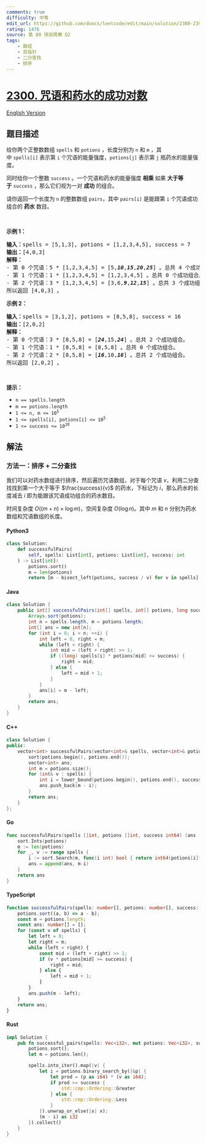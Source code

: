 ```yaml
---
comments: true
difficulty: 中等
edit_url: https://github.com/doocs/leetcode/edit/main/solution/2300-2399/2300.Successful%20Pairs%20of%20Spells%20and%20Potions/README.md
rating: 1476
source: 第 80 场双周赛 Q2
tags:
    - 数组
    - 双指针
    - 二分查找
    - 排序
---
```


<!-- problem:start -->

# [2300. 咒语和药水的成功对数](https://leetcode.cn/problems/successful-pairs-of-spells-and-potions)

[English Version](/solution/2300-2399/2300.Successful%20Pairs%20of%20Spells%20and%20Potions/README_EN.md)

## 题目描述

<!-- description:start -->

<p>给你两个正整数数组&nbsp;<code>spells</code> 和&nbsp;<code>potions</code>&nbsp;，长度分别为&nbsp;<code>n</code> 和&nbsp;<code>m</code>&nbsp;，其中&nbsp;<code>spells[i]</code>&nbsp;表示第&nbsp;<code>i</code>&nbsp;个咒语的能量强度，<code>potions[j]</code>&nbsp;表示第&nbsp;<code>j</code>&nbsp;瓶药水的能量强度。</p>

<p>同时给你一个整数&nbsp;<code>success</code>&nbsp;。一个咒语和药水的能量强度 <strong>相乘</strong> 如果&nbsp;<strong>大于等于</strong>&nbsp;<code>success</code>&nbsp;，那么它们视为一对&nbsp;<strong>成功</strong>&nbsp;的组合。</p>

<p>请你返回一个长度为 <code>n</code>&nbsp;的整数数组<em>&nbsp;</em><code>pairs</code>，其中<em>&nbsp;</em><code>pairs[i]</code>&nbsp;是能跟第 <code>i</code>&nbsp;个咒语成功组合的 <b>药水</b>&nbsp;数目。</p>

<p>&nbsp;</p>

<p><strong>示例 1：</strong></p>

<pre><b>输入：</b>spells = [5,1,3], potions = [1,2,3,4,5], success = 7
<b>输出：</b>[4,0,3]
<strong>解释：</strong>
- 第 0 个咒语：5 * [1,2,3,4,5] = [5,<em><strong>10</strong></em>,<em><strong>15</strong></em>,<em><strong>20</strong></em>,<em><strong>25</strong></em>] 。总共 4 个成功组合。
- 第 1 个咒语：1 * [1,2,3,4,5] = [1,2,3,4,5] 。总共 0 个成功组合。
- 第 2 个咒语：3 * [1,2,3,4,5] = [3,6,<em><strong>9</strong></em>,<em><strong>12</strong></em>,<em><strong>15</strong></em>] 。总共 3 个成功组合。
所以返回 [4,0,3] 。
</pre>

<p><strong>示例 2：</strong></p>

<pre><b>输入：</b>spells = [3,1,2], potions = [8,5,8], success = 16
<b>输出：</b>[2,0,2]
<strong>解释：</strong>
- 第 0 个咒语：3 * [8,5,8] = [<em><strong>24</strong></em>,15,<em><strong>24</strong></em>] 。总共 2 个成功组合。
- 第 1 个咒语：1 * [8,5,8] = [8,5,8] 。总共 0 个成功组合。
- 第 2 个咒语：2 * [8,5,8] = [<em><strong>16</strong></em>,10,<em><strong>16</strong></em>] 。总共 2 个成功组合。
所以返回 [2,0,2] 。
</pre>

<p>&nbsp;</p>

<p><strong>提示：</strong></p>

<ul>
	<li><code>n == spells.length</code></li>
	<li><code>m == potions.length</code></li>
	<li><code>1 &lt;= n, m &lt;= 10<sup>5</sup></code></li>
	<li><code>1 &lt;= spells[i], potions[i] &lt;= 10<sup>5</sup></code></li>
	<li><code>1 &lt;= success &lt;= 10<sup>10</sup></code></li>
</ul>

<!-- description:end -->

## 解法

<!-- solution:start -->

### 方法一：排序 + 二分查找

我们可以对药水数组进行排序，然后遍历咒语数组，对于每个咒语 $v$，利用二分查找找到第一个大于等于 $\frac{success}{v}$ 的药水，下标记为 $i$，那么药水的长度减去 $i$ 即为能跟该咒语成功组合的药水数目。

时间复杂度 $O((m + n) \times \log m)$，空间复杂度 $O(\log n)$。其中 $m$ 和 $n$ 分别为药水数组和咒语数组的长度。

<!-- tabs:start -->

#### Python3

```python
class Solution:
    def successfulPairs(
        self, spells: List[int], potions: List[int], success: int
    ) -> List[int]:
        potions.sort()
        m = len(potions)
        return [m - bisect_left(potions, success / v) for v in spells]
```

#### Java

```java
class Solution {
    public int[] successfulPairs(int[] spells, int[] potions, long success) {
        Arrays.sort(potions);
        int n = spells.length, m = potions.length;
        int[] ans = new int[n];
        for (int i = 0; i < n; ++i) {
            int left = 0, right = m;
            while (left < right) {
                int mid = (left + right) >> 1;
                if ((long) spells[i] * potions[mid] >= success) {
                    right = mid;
                } else {
                    left = mid + 1;
                }
            }
            ans[i] = m - left;
        }
        return ans;
    }
}
```

#### C++

```cpp
class Solution {
public:
    vector<int> successfulPairs(vector<int>& spells, vector<int>& potions, long long success) {
        sort(potions.begin(), potions.end());
        vector<int> ans;
        int m = potions.size();
        for (int& v : spells) {
            int i = lower_bound(potions.begin(), potions.end(), success * 1.0 / v) - potions.begin();
            ans.push_back(m - i);
        }
        return ans;
    }
};
```

#### Go

```go
func successfulPairs(spells []int, potions []int, success int64) (ans []int) {
	sort.Ints(potions)
	m := len(potions)
	for _, v := range spells {
		i := sort.Search(m, func(i int) bool { return int64(potions[i]*v) >= success })
		ans = append(ans, m-i)
	}
	return ans
}
```

#### TypeScript

```ts
function successfulPairs(spells: number[], potions: number[], success: number): number[] {
    potions.sort((a, b) => a - b);
    const m = potions.length;
    const ans: number[] = [];
    for (const v of spells) {
        let left = 0;
        let right = m;
        while (left < right) {
            const mid = (left + right) >> 1;
            if (v * potions[mid] >= success) {
                right = mid;
            } else {
                left = mid + 1;
            }
        }
        ans.push(m - left);
    }
    return ans;
}
```

#### Rust

```rust
impl Solution {
    pub fn successful_pairs(spells: Vec<i32>, mut potions: Vec<i32>, success: i64) -> Vec<i32> {
        potions.sort();
        let m = potions.len();

        spells.into_iter().map(|v| {
            let i = potions.binary_search_by(|&p| {
                let prod = (p as i64) * (v as i64);
                if prod >= success {
                    std::cmp::Ordering::Greater
                } else {
                    std::cmp::Ordering::Less
                }
            }).unwrap_or_else(|x| x);
            (m - i) as i32
        }).collect()
    }
}
```

<!-- tabs:end -->

<!-- solution:end -->

<!-- problem:end -->
